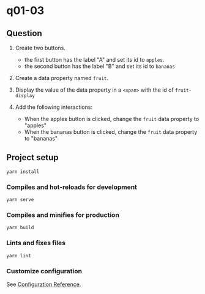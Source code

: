 # q01-03

## Question
1. Create two buttons. 
   * the first button has the label "A" and set its id to `apples`.
   * the second button has the label "B" and set its id to `bananas`

2. Create a data property named `fruit`.

3. Display the value of the data property in a `<span>` with the id of `fruit-display`

3. Add the following interactions:
   * When the apples button is clicked, change the `fruit` data property to "apples"
   * When the bananas button is clicked, change the `fruit` data property to "bananas"

## Project setup
```
yarn install
```

### Compiles and hot-reloads for development
```
yarn serve
```

### Compiles and minifies for production
```
yarn build
```

### Lints and fixes files
```
yarn lint
```

### Customize configuration
See [Configuration Reference](https://cli.vuejs.org/config/).
